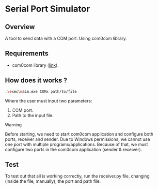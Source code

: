 # Serial Port Simulator

## Overview

A tool to send data with a COM port. Using com0com library.

## Requirements

- com0com library ([link](https://sourceforge.net/projects/com0com/)). 

## How does it works ? 

```bash
.\exec\main.exe COMx path/to/file
```

Where the user must input two parameters:
1. COM port.
2. Path to the input file.

> [!WARNING] 
> Before starting, we need to start com0com application and configure both ports, receiver and sender. Due to Windows permissions, we cannot use one port with multiple programs/applications. Because of that, we must configure two ports in the com0com application (sender & receiver). 

## Test

To test out that all is working correctly, run the receiver.py file, changing (inside the file, manually), the port and path file. 